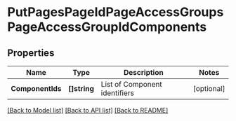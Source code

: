 # PutPagesPageIdPageAccessGroupsPageAccessGroupIdComponents

## Properties
Name | Type | Description | Notes
------------ | ------------- | ------------- | -------------
**ComponentIds** | **[]string** | List of Component identifiers | [optional] 

[[Back to Model list]](../README.md#documentation-for-models) [[Back to API list]](../README.md#documentation-for-api-endpoints) [[Back to README]](../README.md)



